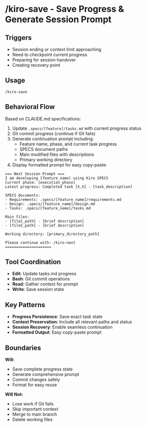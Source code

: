 # /kiro-save - Save Progress & Generate Session Prompt

## Triggers
- Session ending or context limit approaching
- Need to checkpoint current progress
- Preparing for session handover
- Creating recovery point

## Usage
```
/kiro-save
```

## Behavioral Flow
Based on CLAUDE.md specifications:
1. Update `.specs/[feature]/tasks.md` with current progress status
2. Git commit progress (continue if Git fails)
3. Generate continuation prompt including:
   - Feature name, phase, and current task progress
   - SPECS document paths
   - Main modified files with descriptions
   - Primary working directory
4. Display formatted prompt for easy copy-paste:
```
=== Next Session Prompt ===
I am developing [feature_name] using Kiro SPECS
Current phase: [execution_phase]
Latest progress: Completed task [X.X] - [task_description]

SPECS documents:
- Requirements: .specs/[feature_name]/requirements.md
- Design: .specs/[feature_name]/design.md
- Tasks: .specs/[feature_name]/tasks.md

Main files:
- [file1_path] - [brief description]
- [file2_path] - [brief description]

Working directory: [primary_directory_path]

Please continue with: /kiro-next
=====================
```

## Tool Coordination
- **Edit**: Update tasks.md progress
- **Bash**: Git commit operations
- **Read**: Gather context for prompt
- **Write**: Save session state

## Key Patterns
- **Progress Persistence**: Save exact task state
- **Context Preservation**: Include all relevant paths and status
- **Session Recovery**: Enable seamless continuation
- **Formatted Output**: Easy copy-paste prompt

## Boundaries

**Will:**
- Save complete progress state
- Generate comprehensive prompt
- Commit changes safely
- Format for easy reuse

**Will Not:**
- Lose work if Git fails
- Skip important context
- Merge to main branch
- Delete working files
